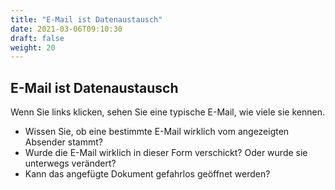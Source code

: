 ```yaml
---
title: "E-Mail ist Datenaustausch"
date: 2021-03-06T09:10:30
draft: false
weight: 20
---
```


## E-Mail ist Datenaustausch

Wenn Sie links klicken, sehen Sie eine typische E-Mail, wie viele sie kennen.

  * Wissen Sie, ob eine bestimmte E-Mail wirklich vom angezeigten Absender stammt?
  * Wurde die E-Mail wirklich in dieser Form verschickt? Oder wurde sie unterwegs verändert?
  * Kann das angefügte Dokument gefahrlos geöffnet werden?